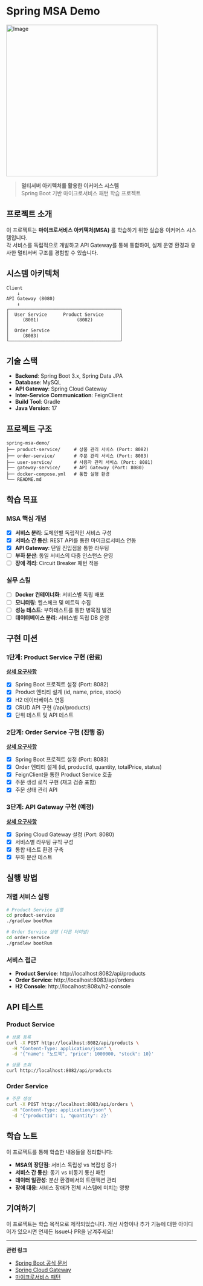 # Spring MSA Demo

<img width="400" height="400" alt="Image" src="https://github.com/user-attachments/assets/333a9737-c611-4269-9aa5-f6ce877d1299" />

> **멀티서버 아키텍처를 활용한 이커머스 시스템**  
> Spring Boot 기반 마이크로서비스 패턴 학습 프로젝트

## 프로젝트 소개

이 프로젝트는 **마이크로서비스 아키텍처(MSA)** 를 학습하기 위한 실습용 이커머스 시스템입니다.  
각 서비스를 독립적으로 개발하고 API Gateway를 통해 통합하여, 실제 운영 환경과 유사한 멀티서버 구조를 경험할 수 있습니다.

## 시스템 아키텍처

```
Client
    ↓
API Gateway (8080)
    ↓
┌─────────────────────────────────────────┐
│  User Service      Product Service      │
│     (8081)              (8082)          │
│                                         │
│  Order Service                          │
│     (8083)                              │
└─────────────────────────────────────────┘
```

## 기술 스택

- **Backend**: Spring Boot 3.x, Spring Data JPA
- **Database**: MySQL
- **API Gateway**: Spring Cloud Gateway
- **Inter-Service Communication**: FeignClient
- **Build Tool**: Gradle
- **Java Version**: 17

## 프로젝트 구조

```
spring-msa-demo/
├── product-service/     # 상품 관리 서비스 (Port: 8082)
├── order-service/       # 주문 관리 서비스 (Port: 8083)
├── user-service/        # 사용자 관리 서비스 (Port: 8081)
├── gateway-service/     # API Gateway (Port: 8080)
├── docker-compose.yml   # 통합 실행 환경
└── README.md
```

## 학습 목표

### MSA 핵심 개념
- [x] **서비스 분리**: 도메인별 독립적인 서비스 구성
- [x] **서비스 간 통신**: REST API를 통한 마이크로서비스 연동
- [x] **API Gateway**: 단일 진입점을 통한 라우팅
- [ ] **부하 분산**: 동일 서비스의 다중 인스턴스 운영
- [ ] **장애 격리**: Circuit Breaker 패턴 적용

### 실무 스킬
- [ ] **Docker 컨테이너화**: 서비스별 독립 배포
- [ ] **모니터링**: 헬스체크 및 메트릭 수집
- [ ] **성능 테스트**: 부하테스트를 통한 병목점 발견
- [ ] **데이터베이스 분리**: 서비스별 독립 DB 운영

## 구현 미션

### 1단계: Product Service 구현 (완료)
**[상세 요구사항](docs/상품요구사항.md)**
- [x] Spring Boot 프로젝트 설정 (Port: 8082)
- [x] Product 엔티티 설계 (id, name, price, stock)
- [x] H2 데이터베이스 연동
- [x] CRUD API 구현 (/api/products)
- [x] 단위 테스트 및 API 테스트

### 2단계: Order Service 구현 (진행 중)
**[상세 요구사항](docs/주문요구사항.md)**
- [x] Spring Boot 프로젝트 설정 (Port: 8083)
- [x] Order 엔티티 설계 (id, productId, quantity, totalPrice, status)
- [x] FeignClient을 통한 Product Service 호출
- [x] 주문 생성 로직 구현 (재고 검증 포함)
- [x] 주문 상태 관리 API

### 3단계: API Gateway 구현 (예정)
**[상세 요구사항](docs/게이트웨이요구사항.md)**
- [x] Spring Cloud Gateway 설정 (Port: 8080)
- [x] 서비스별 라우팅 규칙 구성
- [x] 통합 테스트 환경 구축
- [x] 부하 분산 테스트

## 실행 방법

### 개별 서비스 실행
```bash
# Product Service 실행
cd product-service
./gradlew bootRun

# Order Service 실행 (다른 터미널)
cd order-service
./gradlew bootRun
```

### 서비스 접근
- **Product Service**: http://localhost:8082/api/products
- **Order Service**: http://localhost:8083/api/orders
- **H2 Console**: http://localhost:808x/h2-console

## API 테스트

### Product Service
```bash
# 상품 등록
curl -X POST http://localhost:8082/api/products \
  -H "Content-Type: application/json" \
  -d '{"name": "노트북", "price": 1000000, "stock": 10}'

# 상품 조회
curl http://localhost:8082/api/products
```

### Order Service
```bash
# 주문 생성
curl -X POST http://localhost:8083/api/orders \
  -H "Content-Type: application/json" \
  -d '{"productId": 1, "quantity": 2}'
```

## 학습 노트

이 프로젝트를 통해 학습한 내용들을 정리합니다:

- **MSA의 장단점**: 서비스 독립성 vs 복잡성 증가
- **서비스 간 통신**: 동기 vs 비동기 통신 패턴
- **데이터 일관성**: 분산 환경에서의 트랜잭션 관리
- **장애 대응**: 서비스 장애가 전체 시스템에 미치는 영향

## 기여하기

이 프로젝트는 학습 목적으로 제작되었습니다. 개선 사항이나 추가 기능에 대한 아이디어가 있으시면 언제든 Issue나 PR을 남겨주세요!

---

**관련 링크**
- [Spring Boot 공식 문서](https://spring.io/projects/spring-boot)
- [Spring Cloud Gateway](https://spring.io/projects/spring-cloud-gateway)
- [마이크로서비스 패턴](https://microservices.io/)
